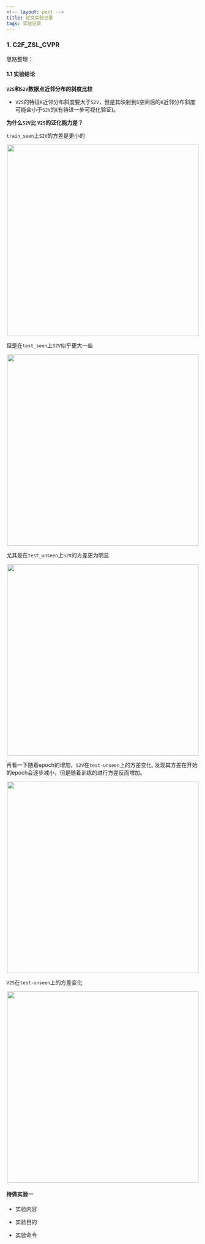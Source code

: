 ```yaml
---
<!-- layout: post -->
title: 论文实验记录
tags: 实验记录
---
```




### 1. C2F_ZSL_CVPR

思路整理：

#### 1.1 实验结论

**`V2S`和`S2V`数据点近邻分布的斜度比较**

  - `V2S`的特征`K`近邻分布斜度要大于`S2V`，但是其映射到`S`空间后的`K`近邻分布斜度可能会小于`S2V`的(有待进一步可视化验证)。

**为什么`S2V`比 `V2S`的泛化能力差？**

  `train_seen`上`S2V`的方差是更小的
  <div align=center><img src="https://i.postimg.cc/xTQ3Dz9N/VAR-2.png" width="500"></div>

  但是在`test_seen`上`S2V`似乎更大一些
  <div align=center><img src="https://i.postimg.cc/vTr7xQtm/VAR-1.png" width="500"></div>

  尤其是在`test_unseen`上`S2V`的方差更为明显
  <div align=center><img src="https://i.postimg.cc/Kv5rZ8Yq/VAR-3.png" width="500"></div>

  再看一下随着epoch的增加，`S2V`在`test-unseen`上的方差变化, 发现其方差在开始的epoch会逐步减小，但是随着训练的进行方差反而增加。
  <div align=center><img src="https://i.postimg.cc/DZsLR2Dc/VAR-4.png" width="500"></div>

  `V2S`在`test-unseen`上的方差变化
  <div align=center><img src="https://i.postimg.cc/Fz434MXX/VAR-5.png" width="500"></div>


#### 待做实验一

- 实验内容


- 实验目的

- 实验命令

  ```


  ```

